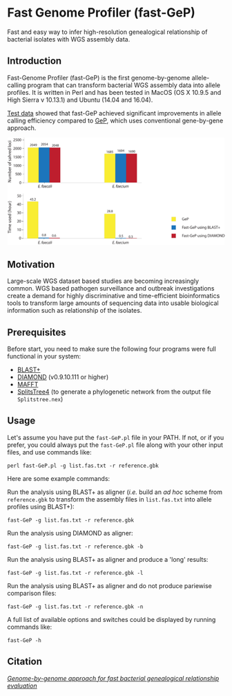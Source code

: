 # Fast Genome Profiler (fast-GeP)
Fast and easy way to infer high-resolution genealogical relationship of bacterial isolates with WGS assembly data.

## Introduction

Fast-Genome Profiler (fast-GeP) is the first genome-by-genome allele-calling program that can transform bacterial WGS assembly data into allele profiles. 
It is written in Perl and has been tested in MacOS (OS X 10.9.5 and High Sierra v 10.13.1) and Ubuntu (14.04 and 16.04).

[Test data](https://github.com/jizhang-nz/fast-GeP/tree/master/Examples) showed that fast-GeP achieved significant improvements in allele calling efficiency compared to [GeP](https://github.com/jizhang-nz/GeP), which uses conventional gene-by-gene approach.

![usage-0](https://github.com/jizhang-nz/fast-GeP/blob/master/Examples/Fig.1.png)

## Motivation
Large-scale WGS dataset based studies are becoming increasingly common. WGS based pathogen surveillance and outbreak investigations create a demand for highly discriminative and time-efficient bioinformatics tools to transform large amounts of sequencing data into usable biological information such as relationship of the isolates.

## Prerequisites
Before start, you need to make sure the following four programs were full functional in your system:
   * [BLAST+](https://ftp.ncbi.nlm.nih.gov/blast/executables/blast+/LATEST/)
   * [DIAMOND](https://github.com/bbuchfink/diamond) (v0.9.10.111 or higher)
   * [MAFFT](https://mafft.cbrc.jp/alignment/software/)
   * [SplitsTree4](http://www.splitstree.org/) (to generate a phylogenetic network from the output file `Splitstree.nex`)

## Usage
Let's assume you have put the `fast-GeP.pl` file in your PATH. If not, or if you prefer, you could always put the `fast-GeP.pl` file along with your other input files, and use commands like:

    perl fast-GeP.pl -g list.fas.txt -r reference.gbk

Here are some example commands:

Run the analysis using BLAST+ as aligner (_i.e._ build an _ad hoc_ scheme from `reference.gbk` to transform the assembly files in `list.fas.txt` into allele profiles using BLAST+):

    fast-GeP -g list.fas.txt -r reference.gbk

Run the analysis using DIAMOND as aligner:

    fast-GeP -g list.fas.txt -r reference.gbk -b

Run the analysis using BLAST+ as aligner and produce a 'long' results:

    fast-GeP -g list.fas.txt -r reference.gbk -l

Run the analysis using BLAST+ as aligner and do not produce pariewise comparison files:

    fast-GeP -g list.fas.txt -r reference.gbk -n

A full list of available options and switches could be displayed by running commands like:

    fast-GeP -h
    
## Citation
[_Genome-by-genome approach for fast bacterial genealogical relationship evaluation_](https://academic.oup.com/bioinformatics/advance-article/doi/10.1093/bioinformatics/bty195/4956016?guestAccessKey=21fb84f5-d50b-4e14-873b-ca51f7a4d31c)
